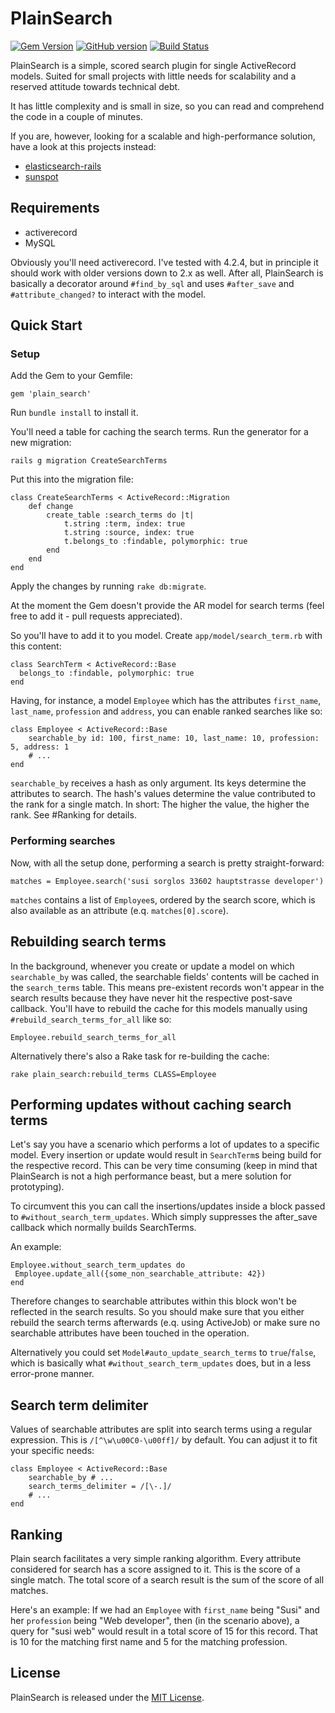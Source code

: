 PlainSearch
===========

[![Gem Version](https://badge.fury.io/rb/plain_search.svg)](https://badge.fury.io/rb/plain_search)
[![GitHub version](https://badge.fury.io/gh/polycaster%2Fplain_search.svg)](https://badge.fury.io/gh/polycaster%2Fplain_search)
[![Build Status](https://travis-ci.org/polycaster/plain_search.svg?branch=master)](https://travis-ci.org/polycaster/plain_search)

PlainSearch is a simple, scored search plugin for single ActiveRecord 
models. Suited for small projects with little needs for scalability 
and a reserved attitude towards technical debt.

It has little complexity and is small in size, so you can read and comprehend
the code in a couple of minutes. 

If you are, however, looking for a scalable and high-performance solution, have 
a look at this projects instead:
 
 - [elasticsearch-rails](https://github.com/elastic/elasticsearch-rails)
 - [sunspot](https://github.com/sunspot/sunspot)

Requirements
------------
 - activerecord
 - MySQL
 
Obviously you'll need activerecord. I've tested with 4.2.4, but in principle it 
should work with older versions down to 2.x as well. After all, PlainSearch is 
basically a decorator around `#find_by_sql` and uses `#after_save` and 
`#attribute_changed?` to interact with the model. 


Quick Start
-----------

### Setup

Add the Gem to your Gemfile:

    gem 'plain_search'

Run `bundle install` to install it. 

You'll need a table for caching the search terms. Run the generator for
a new migration:

    rails g migration CreateSearchTerms
    
Put this into the migration file: 

    class CreateSearchTerms < ActiveRecord::Migration
        def change
            create_table :search_terms do |t|
                t.string :term, index: true
                t.string :source, index: true
                t.belongs_to :findable, polymorphic: true
            end
        end
    end

Apply the changes by running `rake db:migrate`.

At the moment the Gem doesn't provide the AR model for search terms (feel free 
to add it - pull requests appreciated). 
 
So you'll have to add it to you model. Create `app/model/search_term.rb` with
this content: 

    class SearchTerm < ActiveRecord::Base
      belongs_to :findable, polymorphic: true
    end

Having, for instance, a model `Employee` which has the attributes `first_name`,
`last_name`, `profession` and `address`, you can enable ranked searches like so:

    class Employee < ActiveRecord::Base
        searchable_by id: 100, first_name: 10, last_name: 10, profession: 5, address: 1
        # ...
    end
    
`searchable_by` receives a hash as only argument. Its keys determine the 
attributes to search. The hash's values determine the value contributed to the 
rank for a single match. In short: The higher the value, the higher the rank. 
See #Ranking for details.   

### Performing searches

Now, with all the setup done, performing a search is pretty straight-forward: 

    matches = Employee.search('susi sorglos 33602 hauptstrasse developer')
    
`matches` contains a list of `Employee`s, ordered by the search score, which is
also available as an attribute (e.q. `matches[0].score`).


Rebuilding search terms
-----------------------

In the background, whenever you create or update a model on which 
`searchable_by` was called, the searchable fields' contents will be cached in the 
`search_terms` table. This means pre-existent records won't appear in the 
search results because they have never hit the respective post-save callback. 
You'll have to rebuild the cache for this models manually using 
`#rebuild_search_terms_for_all` like so: 

    Employee.rebuild_search_terms_for_all
    
Alternatively there's also a Rake task for re-building the cache:   
    
    rake plain_search:rebuild_terms CLASS=Employee

Performing updates without caching search terms
-----------------------------------------------

Let's say you have a scenario which performs a lot of updates to a specific 
model. Every insertion or update would result in `SearchTerm`s being build for
the respective record. This can be very time consuming (keep in mind that
PlainSearch is not a high performance beast, but a mere solution for 
prototyping). 
 
To circumvent this you can call the insertions/updates inside a block passed
to `#without_search_term_updates`. Which simply suppresses the after_save 
callback which normally builds SearchTerms.
 
An example: 

    Employee.without_search_term_updates do 
     Employee.update_all({some_non_searchable_attribute: 42})
    end
 
Therefore changes to searchable attributes within this block won't be reflected 
in the search results. So you should make sure that you either rebuild the 
search terms afterwards (e.q. using ActiveJob) or make sure no searchable 
attributes have been touched in the operation. 

Alternatively you could set `Model#auto_update_search_terms` to `true`/`false`, 
which is basically what `#without_search_term_updates` does, but in a less 
error-prone manner.  

Search term delimiter
---------------------

Values of searchable attributes are split into search terms using a regular
expression. This is `/[^\w\u00C0-\u00ff]/` by default. You can adjust it
to fit your specific needs: 

    class Employee < ActiveRecord::Base
        searchable_by # ...
        search_terms_delimiter = /[\-.]/
        # ...
    end

Ranking
-------

Plain search facilitates a very simple ranking algorithm. 
Every attribute considered for search has a score assigned to it. This is the
score of a single match. The total score of a search result is the sum of the
score of all matches.

Here's an example: If we had an `Employee` with `first_name` being "Susi" and 
her `profession` being "Web developer", then (in the scenario above), a query 
for "susi web" would result in a total score of 15 for this record. That is 10 
for the matching first name and 5 for the matching profession. 

License
-------

PlainSearch is released under the [MIT License](MIT-LICENSE).
